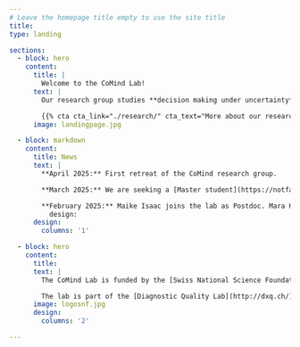 ```yaml
---
# Leave the homepage title empty to use the site title
title:
type: landing

sections:
  - block: hero
    content:
      title: |
        Welcome to the CoMind Lab!
      text: |
        Our research group studies **decision making under uncertainty**, such as in the emergency room, to gain a clearer understanding of how medical diagnostics and other high-risk decisions can be improved.

        {{% cta cta_link="./research/" cta_text="More about our research →" %}}
      image: landingpage.jpg

  - block: markdown
    content:
      title: News
      text: |
        **April 2025:** First retreat of the CoMind research group.  

        **March 2025:** We are seeking a [Master student](https://notfallmedizin.insel.ch/fileadmin/Notfallzentrum/PDF_Dokumente/Forschung_Div._PDF_Dokumente/Ausschreibung_Masterarbeit_Ethnographie_CoMind_Lab.pdf) for our ethnographic study and a [PhD student](https://notfallmedizin.insel.ch/fileadmin/Notfallzentrum/PDF_Dokumente/Forschung_Div._PDF_Dokumente/CoMind_PhD_student_1.pdf) for our experimental work.  

        **February 2025:** Maike Isaac joins the lab as Postdoc. Mara Hofer and Theresa Halbritter join as research assistants.
          design:
      design:
        columns: '1'

  - block: hero
    content:
      title: 
      text: |
        The CoMind Lab is funded by the [Swiss National Science Foundation (SNSF)](https://snf.ch) with a Starting Grant awarded to Prof. Dr. Juliane Kämmer ([project TMSGI1_218047](https://data.snf.ch/grants/grant/218047)).

        The lab is part of the [Diagnostic Quality Lab](http://dxq.ch/) at the [Department of Emergency Medicine](https://notfallmedizin.insel.ch/de/lehre-und-forschung/forschungsschwerpunkte-und-gruppen/diagnostic-quality-lab) at the [University of Bern](https://unibe.ch), Switzerland.
      image: logosnf.jpg
      design:
        columns: '2'

---
```


